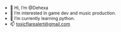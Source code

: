 - 👋 Hi, I’m @Dehexa
- 👀 I’m interested in game dev and music production.
- 🌱 I’m currently learning python.
- 📫 toxicflarealert@gmail.com
